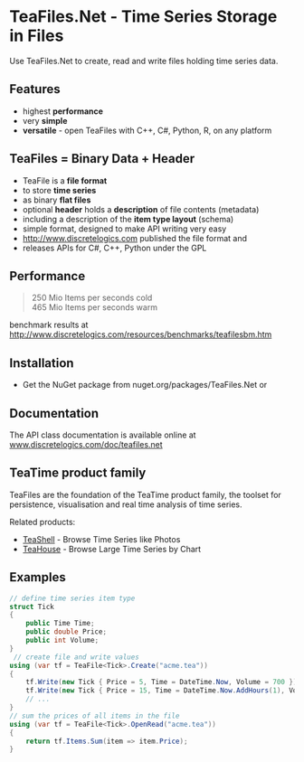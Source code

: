TeaFiles.Net - Time Series Storage in Files
===========================================

Use TeaFiles.Net to create, read and write files holding time series data.



Features
--------

* highest **performance**
* very **simple**
* **versatile** - open TeaFiles with C++, C#, Python, R, on any platform



TeaFiles = Binary Data + Header
-------------------------------

* TeaFile is a **file format**
* to store **time series**
* as binary **flat files**
* optional **header** holds a **description** of file contents (metadata)
* including a description of the **item type layout** (schema)
* simple format, designed to make API writing very easy
* http://www.discretelogics.com published the file format and
* releases APIs for C#, C++, Python under the GPL



Performance
-----------
> 250 Mio Items per seconds cold  
> 465 Mio Items per seconds warm

benchmark results at http://www.discretelogics.com/resources/benchmarks/teafilesbm.htm



Installation
------------

* Get the NuGet package from nuget.org/packages/TeaFiles.Net or  


Documentation
-------------

The API class documentation is available online at www.discretelogics.com/doc/teafiles.net

TeaTime product family
----------------------

TeaFiles are the foundation of the TeaTime product family, the toolset for persistence, visualisation and real time analysis of time series.

Related products: 
* [TeaShell](http://www.discretelogics.com/teashell) - Browse Time Series like Photos
* [TeaHouse](http://www.discretelogics.com/teahouse) - Browse Large Time Series by Chart
 

Examples
--------

```C#
// define time series item type
struct Tick
{
    public Time Time;
    public double Price;
    public int Volume;
}
 // create file and write values
using (var tf = TeaFile<Tick>.Create("acme.tea"))
{
    tf.Write(new Tick { Price = 5, Time = DateTime.Now, Volume = 700 });
    tf.Write(new Tick { Price = 15, Time = DateTime.Now.AddHours(1), Volume = 1700 });
    // ...
}
// sum the prices of all items in the file
using (var tf = TeaFile<Tick>.OpenRead("acme.tea"))
{
    return tf.Items.Sum(item => item.Price);
}
```
